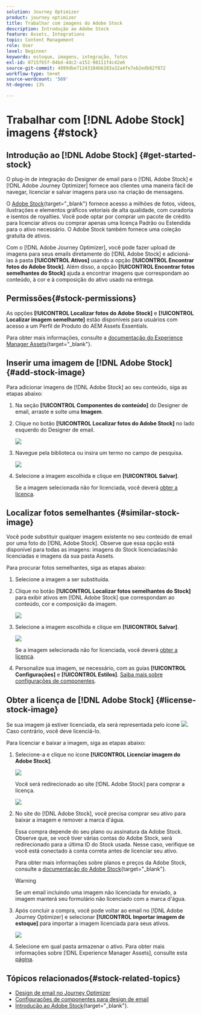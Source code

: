 ```yaml
---
solution: Journey Optimizer
product: journey optimizer
title: Trabalhar com imagens do Adobe Stock
description: Introdução ao Adobe Stock
feature: Assets, Integrations
topic: Content Management
role: User
level: Beginner
keywords: estoque, imagens, integração, fotos
exl-id: 0715f65f-04bd-4dc2-a152-98111f4c42e6
source-git-commit: 4899dbe71243184b6283a32a4fe7eb2edb82f872
workflow-type: tm+mt
source-wordcount: '569'
ht-degree: 13%

---
```


# Trabalhar com [!DNL Adobe Stock] imagens {#stock}

## Introdução ao [!DNL Adobe Stock] {#get-started-stock}

O plug-in de integração do Designer de email para o [!DNL Adobe Stock] e [!DNL Adobe Journey Optimizer] fornece aos clientes uma maneira fácil de navegar, licenciar e salvar imagens para uso na criação de mensagens.

O [Adobe Stock](https://helpx.adobe.com/stock/get-started.html){target="_blank"} fornece acesso a milhões de fotos, vídeos, ilustrações e elementos gráficos vetoriais de alta qualidade, com curadoria e isentos de royalties. Você pode optar por comprar um pacote de crédito para licenciar ativos ou comprar apenas uma licença Padrão ou Estendida para o ativo necessário. O Adobe Stock também fornece uma coleção gratuita de ativos.

Com o [!DNL Adobe Journey Optimizer], você pode fazer upload de imagens para seus emails diretamente do [!DNL Adobe Stock] e adicioná-las à pasta **[!UICONTROL Ativos]** usando a opção **[!UICONTROL Encontrar fotos do Adobe Stock]**. Além disso, a opção **[!UICONTROL Encontrar fotos semelhantes do Stock]** ajuda a encontrar imagens que correspondam ao conteúdo, à cor e à composição do ativo usado na entrega.

## Permissões{#stock-permissions}

As opções **[!UICONTROL Localizar fotos do Adobe Stock]** e **[!UICONTROL Localizar imagem semelhante]** estão disponíveis para usuários com acesso a um Perfil de Produto do AEM Assets Essentials.

Para obter mais informações, consulte a [documentação do Experience Manager Assets](https://experienceleague.adobe.com/docs/experience-manager-assets-essentials/help/get-started-admins/deploy-administer.html#add-users-to-essentials){target="_blank"}.

## Inserir uma imagem de [!DNL Adobe Stock] {#add-stock-image}

Para adicionar imagens de [!DNL Adobe Stock] ao seu conteúdo, siga as etapas abaixo:

1. Na seção **[!UICONTROL Componentes do conteúdo]** do Designer de email, arraste e solte uma **Imagem**.

1. Clique no botão **[!UICONTROL Localizar fotos do Adobe Stock]** no lado esquerdo do Designer de email.

   ![](assets/stock-find-photos.png)

1. Navegue pela biblioteca ou insira um termo no campo de pesquisa.

   ![](assets/stock-select-from-lib.png)

1. Selecione a imagem escolhida e clique em **[!UICONTROL Salvar]**.

   Se a imagem selecionada não for licenciada, você deverá [obter a licença](#license-stock-image).

## Localizar fotos semelhantes {#similar-stock-image}

Você pode substituir qualquer imagem existente no seu conteúdo de email por uma foto do [!DNL Adobe Stock]. Observe que essa opção está disponível para todas as imagens: imagens do Stock licenciadas/não licenciadas e imagens da sua pasta Assets.

Para procurar fotos semelhantes, siga as etapas abaixo:

1. Selecione a imagem a ser substituída.
1. Clique no botão **[!UICONTROL Localizar fotos semelhantes do Stock]** para exibir ativos em [!DNL Adobe Stock] que correspondam ao conteúdo, cor e composição da imagem.

   ![](assets/stock-similar.png)

1. Selecione a imagem escolhida e clique em **[!UICONTROL Salvar]**.

   ![](assets/stock-similar-results.png)

   Se a imagem selecionada não for licenciada, você deverá [obter a licença](#license-stock-image).

1. Personalize sua imagem, se necessário, com as guias **[!UICONTROL Configurações]** e **[!UICONTROL Estilos]**. [Saiba mais sobre configurações de componentes](../email/content-components.md).

## Obter a licença de [!DNL Adobe Stock] {#license-stock-image}

Se sua imagem já estiver licenciada, ela será representada pelo ícone ![](assets/stock_10.png). Caso contrário, você deve licenciá-lo.

Para licenciar e baixar a imagem, siga as etapas abaixo:

1. Selecione-a e clique no ícone **[!UICONTROL Licenciar imagem do Adobe Stock]**.

   ![](assets/stock-license-icon.png)

   Você será redirecionado ao site [!DNL Adobe Stock] para comprar a licença.

   ![](assets/stock-license-photo.png)

1. No site do [!DNL Adobe Stock], você precisa comprar seu ativo para baixar a imagem e remover a marca d&#39;água.

   Essa compra depende do seu plano ou assinatura da Adobe Stock. Observe que, se você tiver várias contas do Adobe Stock, será redirecionado para a última ID do Stock usada. Nesse caso, verifique se você está conectado à conta correta antes de licenciar seu ativo.

   Para obter mais informações sobre planos e preços da Adobe Stock, consulte a [documentação do Adobe Stock](https://stock.adobe.com/plans){target="_blank"}.

   >[!WARNING]
   > Se um email incluindo uma imagem não licenciada for enviado, a imagem manterá seu formulário não licenciado com a marca d&#39;água.

1. Após concluir a compra, você pode voltar ao email no [!DNL Adobe Journey Optimizer] e selecionar **[!UICONTROL Importar imagem de estoque]** para importar a imagem licenciada para seus ativos.

   ![](assets/stock_6.png)

1. Selecione em qual pasta armazenar o ativo. Para obter mais informações sobre [!DNL Experience Manager Assets], consulte esta [página](assets.md#get-started-assets).

## Tópicos relacionados{#stock-related-topics}

* [Design de email no Journey Optimizer](../email/get-started-email-design.md)
* [Configurações de componentes para design de email](../email/content-components.md)
* [Introdução ao Adobe Stock](https://helpx.adobe.com/stock/get-started.html){target="_blank"}.

